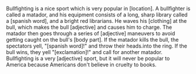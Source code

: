 Bullfighting is a nice sport which is very popular in
[location]. A bullfighter is called a matador, and his
equipment consists of a long, sharp library called
a [spanish word], and a bright red librarians. He
waves his [clothing] at the bull, which makes the bull
[adjective] and causes him to charge. The matador then goes
through a series of [adjective] maneuvers to avoid getting
caught on the bull's [body part]. If the matador kills the
bull, the spectators yell, "[spanish word]!" and throw
their heads.into the ring. If the bull wins, they yell
"[exclamation]!" and call for another matador. Bullfighting
is a very [adjective] sport, but it will never be popular to America
because Americans don't believe in cruelty to books.
